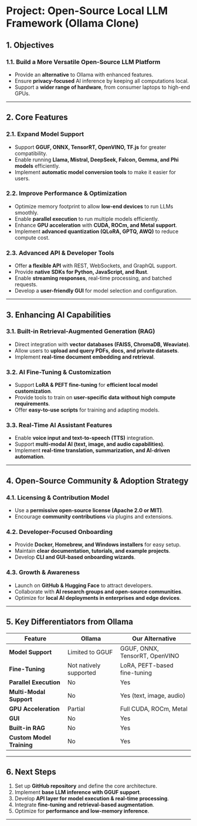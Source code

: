 # **Project: Open-Source Local LLM Framework (Ollama Clone)**

## **1. Objectives**
### **1.1. Build a More Versatile Open-Source LLM Platform**
- Provide an **alternative** to Ollama with enhanced features.
- Ensure **privacy-focused** AI inference by keeping all computations local.
- Support a **wider range of hardware**, from consumer laptops to high-end GPUs.

---

## **2. Core Features**
### **2.1. Expand Model Support**
- Support **GGUF, ONNX, TensorRT, OpenVINO, TF.js** for greater compatibility.
- Enable running **Llama, Mistral, DeepSeek, Falcon, Gemma, and Phi models** efficiently.
- Implement **automatic model conversion tools** to make it easier for users.

### **2.2. Improve Performance & Optimization**
- Optimize memory footprint to allow **low-end devices** to run LLMs smoothly.
- Enable **parallel execution** to run multiple models efficiently.
- Enhance **GPU acceleration** with **CUDA, ROCm, and Metal support**.
- Implement **advanced quantization (QLoRA, GPTQ, AWQ)** to reduce compute cost.

### **2.3. Advanced API & Developer Tools**
- Offer **a flexible API** with REST, WebSockets, and GraphQL support.
- Provide **native SDKs for Python, JavaScript, and Rust**.
- Enable **streaming responses**, real-time processing, and batched requests.
- Develop a **user-friendly GUI** for model selection and configuration.

---

## **3. Enhancing AI Capabilities**
### **3.1. Built-in Retrieval-Augmented Generation (RAG)**
- Direct integration with **vector databases (FAISS, ChromaDB, Weaviate)**.
- Allow users to **upload and query PDFs, docs, and private datasets**.
- Implement **real-time document embedding and retrieval**.

### **3.2. AI Fine-Tuning & Customization**
- Support **LoRA & PEFT fine-tuning** for **efficient local model customization**.
- Provide tools to train on **user-specific data without high compute requirements**.
- Offer **easy-to-use scripts** for training and adapting models.

### **3.3. Real-Time AI Assistant Features**
- Enable **voice input and text-to-speech (TTS)** integration.
- Support **multi-modal AI (text, image, and audio capabilities)**.
- Implement **real-time translation, summarization, and AI-driven automation**.

---

## **4. Open-Source Community & Adoption Strategy**
### **4.1. Licensing & Contribution Model**
- Use a **permissive open-source license (Apache 2.0 or MIT)**.
- Encourage **community contributions** via plugins and extensions.

### **4.2. Developer-Focused Onboarding**
- Provide **Docker, Homebrew, and Windows installers** for easy setup.
- Maintain **clear documentation, tutorials, and example projects**.
- Develop **CLI and GUI-based onboarding wizards**.

### **4.3. Growth & Awareness**
- Launch on **GitHub & Hugging Face** to attract developers.
- Collaborate with **AI research groups and open-source communities**.
- Optimize for **local AI deployments in enterprises and edge devices**.

---

## **5. Key Differentiators from Ollama**
| Feature | Ollama | Our Alternative |
|---------|--------|----------------|
| **Model Support** | Limited to GGUF | GGUF, ONNX, TensorRT, OpenVINO |
| **Fine-Tuning** | Not natively supported | LoRA, PEFT-based fine-tuning |
| **Parallel Execution** | No | Yes |
| **Multi-Modal Support** | No | Yes (text, image, audio) |
| **GPU Acceleration** | Partial | Full CUDA, ROCm, Metal |
| **GUI** | No | Yes |
| **Built-in RAG** | No | Yes |
| **Custom Model Training** | No | Yes |

---

## **6. Next Steps**
1. Set up **GitHub repository** and define the core architecture.
2. Implement **base LLM inference with GGUF support**.
3. Develop **API layer for model execution & real-time processing**.
4. Integrate **fine-tuning and retrieval-based augmentation**.
5. Optimize for **performance and low-memory inference**.

---
